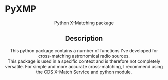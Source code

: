 # PyXMP
<center> Python X-Matching package <center>

## Description

This python package contains a number of functions I've developed for cross-matching astronomical radio sources.  
This package is used in a specific context and is therefore not completely versatile. For simple and more accurate cross-matching, I recommend using the CDS X-Match Service and python module.
